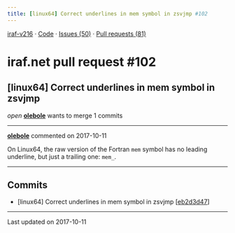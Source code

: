 ```yaml
---
title: [linux64] Correct underlines in mem symbol in zsvjmp #102
---
```


[iraf-v216](/iraf-v216) · [Code](https://github.com/iraf-community/iraf/tree/iraf-v216) · [Issues (50)](/iraf-v216/issues) · [Pull requests (81)](/iraf-v216/issues/pulls)

# iraf.net pull request #102
## [linux64] Correct underlines in mem symbol in zsvjmp
*open* **[olebole](https://github.com/olebole)** wants to merge 1 commits

- - - -

**[olebole](https://github.com/olebole)** commented on 2017-10-11

On Linux64, the raw version of the Fortran `mem` symbol has no leading underline, but just a trailing one: `mem_`.
- - - -

## Commits

* [linux64] Correct underlines in mem symbol in zsvjmp [[eb2d3d47](https://github.com/iraf-community/iraf/commit/eb2d3d477aa1dc368576e045807c30594cae0488)]

- - - -

Last updated on 2017-10-11
